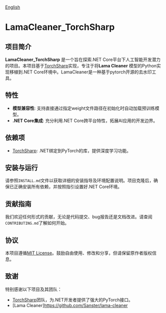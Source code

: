 [English](README.md)
# LamaCleaner_TorchSharp

## 项目简介

**LamaCleaner_TorchSharp** 是一个旨在探索.NET Core平台下人工智能开发潜力的项目。本项目基于[TorchSharp](https://github.com/dotnet/TorchSharp)实现，专注于将**Lama Cleaner** 模型的Python实现移植到.NET Core环境中。LamaCleaner是一种基于pytorch开源的去水印工具。

## 特性

- **模型兼容性**: 支持直接通过指定weight文件路径在初始化时自动加载预训练模型。
- **.NET Core集成**: 充分利用.NET Core跨平台特性，拓展AI应用的开发边界。

## 依赖项

- [TorchSharp](https://github.com/dotnet/TorchSharp): .NET绑定到PyTorch的库，提供深度学习功能。

## 安装与运行

请参照`INSTALL.md`文件以获取详细的安装指导及环境配置说明。项目克隆后，确保已正确安装所有依赖，并按照指引设置好.NET Core环境。

## 贡献指南

我们欢迎任何形式的贡献，无论是代码提交、bug报告还是文档改进。请查阅`CONTRIBUTING.md`了解如何开始。

## 协议

本项目遵循[MIT License](LICENSE)。鼓励自由使用、修改和分享，但请保留原作者版权信息。

## 致谢

特别感谢以下项目及其团队：
- [TorchSharp](https://github.com/dotnet/TorchSharp)团队，为.NET开发者提供了强大的PyTorch接口。
- [Lama Cleaner]https://github.com/Sanster/lama-cleaner